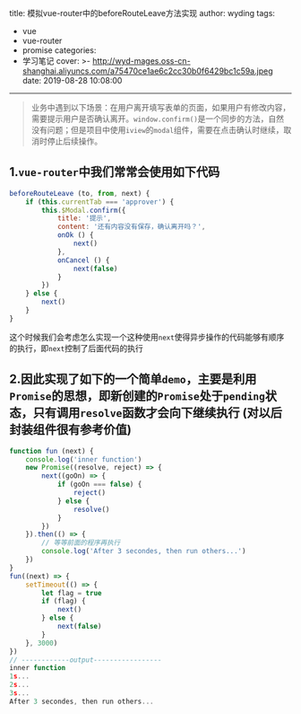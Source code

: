 title: 模拟vue-router中的beforeRouteLeave方法实现
author: wyding
tags:
  - vue
  - vue-router
  - promise
categories:
  - 学习笔记
cover: >-
  http://wyd-mages.oss-cn-shanghai.aliyuncs.com/a75470ce1ae6c2cc30b0f6429bc1c59a.jpeg
date: 2019-08-28 10:08:00
---
> 业务中遇到以下场景：在用户离开填写表单的页面，如果用户有修改内容，需要提示用户是否确认离开。`window.confirm()`是一个同步的方法，自然没有问题；但是项目中使用`iview`的`modal`组件，需要在点击确认时继续，取消时停止后续操作。

<!-- more -->
## 1.`vue-router`中我们常常会使用如下代码
```js
beforeRouteLeave (to, from, next) {
    if (this.currentTab === 'approver') {
        this.$Modal.confirm({
            title: '提示',
            content: '还有内容没有保存，确认离开吗？',
            onOk () {
                next()
            },
            onCancel () {
                next(false)
            }
        })
    } else {
        next()
    }
}
```
这个时候我们会考虑怎么实现一个这种使用`next`使得异步操作的代码能够有顺序的执行，即`next`控制了后面代码的执行


## 2.因此实现了如下的一个简单`demo`，主要是利用`Promise`的思想，即新创建的`Promise`处于`pending`状态，只有调用`resolve`函数才会向下继续执行 **(对以后封装组件很有参考价值)**
```js
function fun (next) {
    console.log('inner function')
    new Promise((resolve, reject) => {
        next((goOn) => {
            if (goOn === false) {
                reject()
            } else {
                resolve()
            }
        })
    }).then(() => {
        // 等等前面的程序再执行
        console.log('After 3 secondes, then run others...')
    })
}
fun((next) => {
    setTimeout(() => {
        let flag = true
        if (flag) {
            next()
        } else {
            next(false)
        }
    }, 3000)
})
// ------------output-----------------
inner function
1s...
2s...
3s...
After 3 secondes, then run others...
```